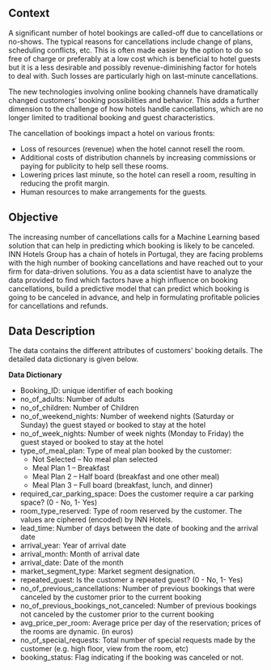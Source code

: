 
## Context

A significant number of hotel bookings are called-off due to cancellations or no-shows. The typical reasons for cancellations include change of plans, scheduling conflicts, etc. This is often made easier by the option to do so free of charge or preferably at a low cost which is beneficial to hotel guests but it is a less desirable and possibly revenue-diminishing factor for hotels to deal with. Such losses are particularly high on last-minute cancellations. 

The new technologies involving online booking channels have dramatically changed customers’ booking possibilities and behavior. This adds a further dimension to the challenge of how hotels handle cancellations, which are no longer limited to traditional booking and guest characteristics. 

The cancellation of bookings impact a hotel on various fronts:
* Loss of resources (revenue) when the hotel cannot resell the room.
* Additional costs of distribution channels by increasing commissions or paying for publicity to help sell these rooms.
* Lowering prices last minute, so the hotel can resell a room, resulting in reducing the profit margin.
* Human resources to make arrangements for the guests.

## Objective
The increasing number of cancellations calls for a Machine Learning based solution that can help in predicting which booking is likely to be canceled. INN Hotels Group has a chain of hotels in Portugal, they are facing problems with the high number of booking cancellations and have reached out to your firm for data-driven solutions. You as a data scientist have to analyze the data provided to find which factors have a high influence on booking cancellations, build a predictive model that can predict which booking is going to be canceled in advance, and help in formulating profitable policies for cancellations and refunds.

## Data Description
The data contains the different attributes of customers' booking details. The detailed data dictionary is given below.


**Data Dictionary**

* Booking_ID: unique identifier of each booking
* no_of_adults: Number of adults
* no_of_children: Number of Children
* no_of_weekend_nights: Number of weekend nights (Saturday or Sunday) the guest stayed or booked to stay at the hotel
* no_of_week_nights: Number of week nights (Monday to Friday) the guest stayed or booked to stay at the hotel
* type_of_meal_plan: Type of meal plan booked by the customer:
    * Not Selected – No meal plan selected
    * Meal Plan 1 – Breakfast
    * Meal Plan 2 – Half board (breakfast and one other meal)
    * Meal Plan 3 – Full board (breakfast, lunch, and dinner)
* required_car_parking_space: Does the customer require a car parking space? (0 - No, 1- Yes)
* room_type_reserved: Type of room reserved by the customer. The values are ciphered (encoded) by INN Hotels.
* lead_time: Number of days between the date of booking and the arrival date
* arrival_year: Year of arrival date
* arrival_month: Month of arrival date
* arrival_date: Date of the month
* market_segment_type: Market segment designation.
* repeated_guest: Is the customer a repeated guest? (0 - No, 1- Yes)
* no_of_previous_cancellations: Number of previous bookings that were canceled by the customer prior to the current booking
* no_of_previous_bookings_not_canceled: Number of previous bookings not canceled by the customer prior to the current booking
* avg_price_per_room: Average price per day of the reservation; prices of the rooms are dynamic. (in euros)
* no_of_special_requests: Total number of special requests made by the customer (e.g. high floor, view from the room, etc)
* booking_status: Flag indicating if the booking was canceled or not.
